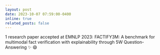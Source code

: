 ```yaml
---
layout: post
date: 2023-10-07 07:59:00-0400
inline: true
related_posts: false
---
```


1 research paper accepted at EMNLP 2023: FACTIFY3M: A benchmark for multimodal fact verification with explainability through 5W Question-Answering :sparkles: :smile:
